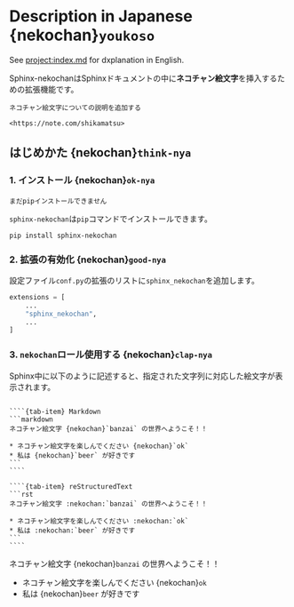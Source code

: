 # Description in Japanese {nekochan}`youkoso`

See <project:index.md> for dxplanation in English.

Sphinx-nekochanはSphinxドキュメントの中に**ネコチャン絵文字**を挿入するための拡張機能です。

```{todo}
ネコチャン絵文字についての説明を追加する

<https://note.com/shikamatsu>
```

## はじめかた {nekochan}`think-nya`

### 1. インストール {nekochan}`ok-nya`

```{todo}
まだpipインストールできません
```

`sphinx-nekochan`は`pip`コマンドでインストールできます。

```
pip install sphinx-nekochan
```

### 2. 拡張の有効化 {nekochan}`good-nya`

設定ファイル`conf.py`の拡張のリストに`sphinx_nekochan`を追加します。

```python
extensions = [
    ...
    "sphinx_nekochan",
    ...
]
```

### 3. `nekochan`ロール使用する {nekochan}`clap-nya`

Sphinx中に以下のように記述すると、指定された文字列に対応した絵文字が表示されます。

`````{tab-set}

````{tab-item} Markdown
```markdown
ネコチャン絵文字 {nekochan}`banzai` の世界へようこそ！！

* ネコチャン絵文字を楽しんでください {nekochan}`ok`
* 私は {nekochan}`beer` が好きです
```
````

````{tab-item} reStructuredText
```rst
ネコチャン絵文字 :nekochan:`banzai` の世界へようこそ！！

* ネコチャン絵文字を楽しんでください :nekochan:`ok`
* 私は :nekochan:`beer` が好きです
```
````

`````

ネコチャン絵文字 {nekochan}`banzai` の世界へようこそ！！

* ネコチャン絵文字を楽しんでください {nekochan}`ok`
* 私は {nekochan}`beer` が好きです

